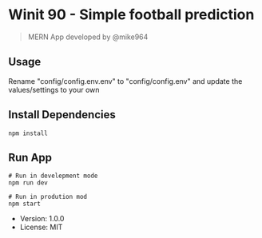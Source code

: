 # Winit 90 - Simple football prediction

> MERN App developed by @mike964

## Usage 
Rename "config/config.env.env" to "config/config.env" and update the values/settings to your own

## Install Dependencies 
```
npm install 
```

## Run App
```
# Run in develepment mode
npm run dev

# Run in prodution mod
npm start
```

- Version: 1.0.0
- License: MIT